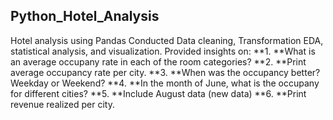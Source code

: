 ## Python_Hotel_Analysis
Hotel analysis using Pandas
Conducted Data cleaning, Transformation EDA, statistical analysis, and visualization. 
Provided insights on:
  **1. **What is an average occupany rate in each of the room categories?
  **2. **Print average occupancy rate per city.
  **3. **When was the occupancy better? Weekday or Weekend?
  **4. **In the month of June, what is the occupany for different cities?
  **5. **Include August data (new data)
  **6. **Print revenue realized per city.
